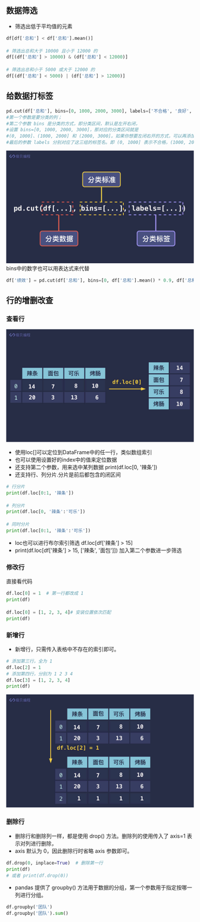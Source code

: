 ## 数据筛选
- 筛选出低于平均值的元素
```python
df[df['总和'] < df['总和'].mean()]

# 筛选出总和大于 10000 且小于 12000 的
df[(df['总和'] > 10000) & (df['总和'] < 12000)]

# 筛选出总和小于 5000 或大于 12000 的
df[(df['总和'] < 5000) | (df['总和'] > 12000)]
```

## 给数据打标签
```python
pd.cut(df['总和'], bins=[0, 1000, 2000, 3000], labels=['不合格', '良好', '优秀'])
#第一个参数是要分类的列；
#第二个参数 bins 是分类的方式，即分类区间，默认是左开右闭，
#设置 bins=[0, 1000, 2000, 3000]，那对应的分类区间就是 
#(0, 1000]、(1000, 2000] 和 (2000, 3000]。如果你想要左闭右开的方式，可以再添加一个参数 right=False。
#最后的参数 labels 分别对应了这三组的标签名。即 (0, 1000] 表示不合格，(1000, 2000] 表示良好，(2000, 3000] 表示优秀。
```
![img_7.png](img_7.png)
bins中的数字也可以用表达式来代替
```python
df['绩效'] = pd.cut(df['总和'], bins=[0, df['总和'].mean() * 0.9, df['总和'].mean() * 1.2, df['总和'].max()], labels=['不合格', '良好', '优秀'])
```

## 行的增删改查
### 查看行
![img_8.png](img_8.png)
- 使用loc[]可以定位到DataFrame中的任一行，类似数组索引
- 也可以使用设置好的index中的值来定位数据
- 还支持第二个参数，用来选中某列数据 print(df.loc[0, '辣条'])
- 还支持行、列分片.分片是前后都包含的闭区间
```python
# 行分片
print(df.loc[0:1, '辣条'])

# 列分片
print(df.loc[0, '辣条':'可乐'])

# 同时分片
print(df.loc[0:1, '辣条':'可乐'])
```
- loc也可以进行布尔索引筛选  df.loc[df['辣条'] > 15]
- print(df.loc[df['辣条'] > 15, ['辣条', '面包']]) 加入第二个参数进一步筛选
### 修改行

直接看代码
```python
df.loc[0] = 1  # 第一行都改成 1
print(df)

df.loc[0] = [1, 2, 3, 4]# 安装位置依次匹配
print(df)
```

### 新增行
- 新增行，只需传入表格中不存在的索引即可。
```python
# 添加第三行，全为 1
df.loc[2] = 1
# 添加第四行，分别为 1 2 3 4
df.loc[3] = [1, 2, 3, 4]
print(df)
```
![img_9.png](img_9.png)


### 删除行
- 删除行和删除列一样，都是使用 drop() 方法。删除列的使用传入了 axis=1 表示对列进行删除，
- axis 默认为 0，因此删除行时省略 axis 参数即可。
```python
df.drop(0, inplace=True)  # 删除第一行
print(df)
# 或者 print(df.drop(0))
```

- pandas 提供了 groupby() 方法用于数据的分组，第一个参数用于指定按哪一列进行分组。
```python
df.groupby('团队')
df.groupby('团队').sum()
```
